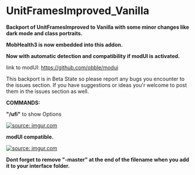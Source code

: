 # UnitFramesImproved_Vanilla
<b>Backport of UnitFramesImproved to Vanilla with some minor changes like dark mode and class portraits.</b>

<b>MobHealth3 is now embedded into this addon.</b>

<b>Now with automatic detection and compatibility if modUI is activated.</b>

link to modUI: https://github.com/obble/modui

This backport is in Beta State so please report any bugs you encounter to the issues section.
If you have suggestions or ideas you'r welcome to post them in the issues section as well.

<b>COMMANDS: </b>

<b>"/ufi"</b> to show Options

<a href="http://imgur.com/Ud4z7Fo"><img src="http://i.imgur.com/Ud4z7Fo.png" title="source: imgur.com" /></a>

<b>modUI compatible.</b>

<a href="http://imgur.com/pOPtV70"><img src="http://i.imgur.com/pOPtV70.png" title="source: imgur.com" /></a>

<b>Dont forget to remove "-master" at the end of the filename when you add it to your interface folder.</b>

